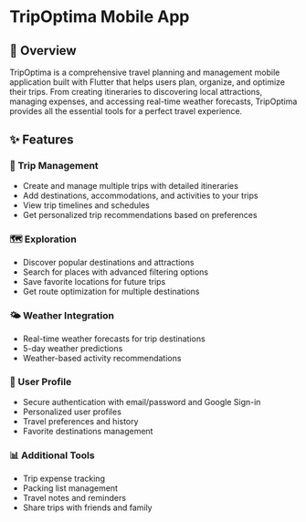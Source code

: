 # TripOptima Mobile App

## 📱 Overview

TripOptima is a comprehensive travel planning and management mobile application built with Flutter that helps users plan, organize, and optimize their trips. From creating itineraries to discovering local attractions, managing expenses, and accessing real-time weather forecasts, TripOptima provides all the essential tools for a perfect travel experience.

## ✨ Features

### 🧳 Trip Management
- Create and manage multiple trips with detailed itineraries
- Add destinations, accommodations, and activities to your trips
- View trip timelines and schedules
- Get personalized trip recommendations based on preferences

### 🗺️ Exploration
- Discover popular destinations and attractions
- Search for places with advanced filtering options
- Save favorite locations for future trips
- Get route optimization for multiple destinations

### 🌤️ Weather Integration
- Real-time weather forecasts for trip destinations
- 5-day weather predictions
- Weather-based activity recommendations

### 👤 User Profile
- Secure authentication with email/password and Google Sign-in
- Personalized user profiles
- Travel preferences and history
- Favorite destinations management

### 📊 Additional Tools
- Trip expense tracking
- Packing list management
- Travel notes and reminders
- Share trips with friends and family
